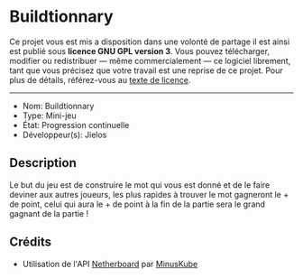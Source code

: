 # Buildtionnary
Ce projet vous est mis a disposition dans une volonté de partage il est ainsi est publié sous **licence GNU GPL version 3**. Vous pouvez télécharger, modifier ou redistribuer — même commercialement — ce logiciel librement, tant que vous précisez que votre travail est une reprise de ce projet. 
Pour plus de détails, référez-vous au [texte de licence](LICENSE).

---
- Nom: Buildtionnary
- Type: Mini-jeu
- État: Progression continuelle
- Développeur(s): Jielos

## Description
 Le but du jeu est de construire le mot qui vous est donné et de le faire deviner aux autres joueurs, les plus rapides à trouver le mot gagneront le + de point, celui qui aura le + de point à la fin de la partie sera le grand gagnant de la partie !

## Crédits
- Utilisation de l'API [Netherboard](https://github.com/MinusKube/Netherboard/) par [MinusKube](https://github.com/MinusKube)
